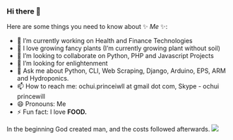 ### Hi there 👋

Here are some things you need to know about ✨ _Me_ ✨:

- 🔭 I’m currently working on Health and Finance Technologies
- 🌱 I love growing fancy plants (I’m currently growing plant without soil)
- 👯 I’m looking to collaborate on Python, PHP and Javascript Projects
- 🤔 I’m looking for enlightenment
- 💬 Ask me about Python, CLI, Web Scraping, Django, Arduino, EPS, ARM and Hydroponics.
- 📫 How to reach me: ochui.princeiwll at gmail dot com, Skype - ochui princewill
- 😄 Pronouns: Me
- ⚡ Fun fact: I love **FOOD.**


In the beginning God created man, and the costs followed afterwards.
![](https://hit.yhype.me/github/profile?user_id=21917688)
